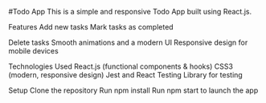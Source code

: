 #Todo App
This is a simple and responsive Todo App built using React.js.

Features
Add new tasks
Mark tasks as completed

Delete tasks
Smooth animations and a modern UI
Responsive design for mobile devices

Technologies Used
React.js (functional components & hooks)
CSS3 (modern, responsive design)
Jest and React Testing Library for testing

Setup
Clone the repository
Run npm install
Run npm start to launch the app
